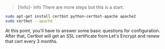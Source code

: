 > [!info]- Info
> There are more steps but this is a start.

```bash
sudo apt-get install certbot python-certbot-apache apache2
sudo certbot --apache
```
At this point, you'll have to answer some basic questions for configuration. After that, Certbot will get an SSL certificate from Let's Encrypt and renew that cert every 3 months.

